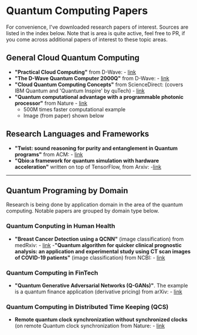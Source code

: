 # Quantum Computing Papers

For convenience, I've downloaded research papers of interest.  Sources are listed in the index below.  Note that is area is quite active, feel free to PR, if you come across additional papers of interest to these topic areas.

## General Cloud Quantum Computing

- **"Practical Cloud Computing"** from D-Wave:  - [link](https://github.com/lynnlangit/learning-quantum/blob/main/3_whitepapers/14-1047A-A_Practical_Quantum_Computing_An_Update.pdf)
- **"The D-Wave Quantum Computer 2000Q"** from D-Wave: - [link](https://github.com/lynnlangit/learning-quantum/blob/main/3_whitepapers/D-Wave%202000Q%20Tech%20Collateral_0117F.pdf)
- **"Cloud Quantum Computing Concepts"**  from ScienceDirect: (covers IBM Quantum and 'Quantum Inspire' by quTech) - [link](https://github.com/lynnlangit/learning-quantum/blob/main/3_whitepapers/Cloud_Quantum_Computing_Concept_and_Development_A_.pdf)
- **"Quantum computational advantage with a programmable photonic processor"** from Nature - [link](https://github.com/lynnlangit/learning-quantum/blob/main/3_whitepapers/s41586-022-04725-x.pdf)
  - 500M times faster computational example
  - Image (from paper) shown below

## Research Languages and Frameworks

- **"Twist: sound reasoning for purity and entanglement in Quantum programs"** from ACM: - [link](https://github.com/lynnlangit/learning-quantum/blob/main/3_whitepapers/twist.pdf)
- **"Qbio:a framework for quantum simulation with hardware acceleration"** written on top of TensorFlow, from Arxiv: -[link](https://github.com/lynnlangit/learning-quantum/blob/main/3_whitepapers/Qibo.pdf)

----

## Quantum Programing by Domain

Research is being done by application domain in the area of the quantum computing.  Notable papers are grouped by domain type below.  

### Quantum Conputing in Human Health

- **"Breast Cancer Detection using a QCNN"** (image classification) from medRxiv: - [link](https://github.com/lynnlangit/learning-quantum/blob/main/3_whitepapers/2020.06.21.20136655v1.full.pdf)
-**"Quantum algorithm for quicker clinical prognostic analysis: an application and experimental study using CT scan images of COVID-19 patients"** (image classification) from NCBI: - [link](https://github.com/lynnlangit/learning-quantum/blob/main/3_whitepapers/12911_2021_Article_1588.pdf)

### Quantum Computing in FinTech

- **"Quantum Generative Adversarial Networks (Q-GANs)"**. The example is a quantum finance application (derivative pricing) from arXiv: - [link](https://github.com/lynnlangit/learning-quantum/blob/main/3_whitepapers/qGan-FinTech.pdf)

### Quantum Computing in Distributed Time Keeping (QCS)

- **Remote quantum clock synchronization without synchronized clocks** (on remote Quantum clock synchronization from Nature: - [link](https://github.com/lynnlangit/learning-quantum/blob/main/3_whitepapers/remote-QCS.pdf)
